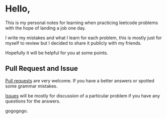 # Hello,

This is my personal notes for learning when practicing leetcode problems with the hope of landing a job one day.

I write my mistakes and what I learn for each problem, this is mostly just for myself to review but I decided to share it publicly with my friends. 

Hopefully it will be helpful for you at some points.

## Pull Request and Issue

[Pull requests](https://github.com/rockmanvnx6/LeetCode-Note/pulls) are very welcome. If you have a better answers or spotted some grammar mistakes.

[Issues](https://github.com/rockmanvnx6/LeetCode-Note/issues) will be mostly for discussion of a particular problem if you have any questions for the answers.


gogogogo.

<!--stackedit_data:
eyJoaXN0b3J5IjpbLTk5NjgxNTM2Ml19
-->